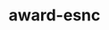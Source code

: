 ---
type: module
layout: horizontal
title: award-esnc
isTitleDisplayed: false
image:
  src: /images/tour_de_garde.png
imageFirst: false
contrastText: false
---